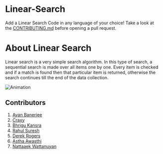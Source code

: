 # Linear-Search
Add a Linear Search Code in any language of your choice! Take a look at the [CONTRIBUTING.md](./CONTRIBUTING.md) before opening a pull request.

# About Linear Search
Linear search is a very simple search algorithm. In this type of search, a sequential search is made over all items one by one. Every item is checked and if a match is found then that particular item is returned, otherwise the search continues till the end of the data collection.

![Animation](https://www.tutorialspoint.com/data_structures_algorithms/images/linear_search.gif)


## Contributors 
1. [Ayan Banerjee](https://github.com/ayan-b)
2. [Craxy](https://github.com/CraxyTM)
3. [Bhrigu Kansra](https://github.com/kinetickansra)
4. [Rahul Suresh](https://github.com/icy-meteor)
5. [Derek Rogers](https://github.com/derek-rogers)
6. [Astha Awasthi](https://github.com/asaw4)
7. [Nattaaek Wattanuyan](https://github.com/nattaaek)